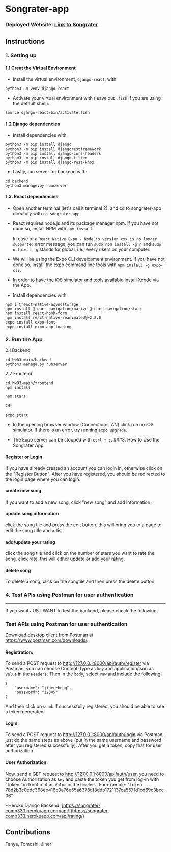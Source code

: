 # Songrater-app

### Deployed Website: [Link to Songrater](https://songrater-comp333.firebaseapp.com/)

## Instructions

### 1. Setting up
#### 1.1 Creat the Virtual Environment
- Install the virtual environment, `django-react`, with:
```shell
python3 -m venv django-react
```

- Activate your virtual environment with (leave out `.fish` if you are using the default shell):
```shell
source django-react/bin/activate.fish
```
#### 1.2 Django dependencies
- Install dependencies with:
```shell
python3 -m pip install django
python3 -m pip install djangorestframework
python3 -m pip install django-cors-headers
python3 -m pip install django-filter
python3 -m pip install django-rest-knox
```

- Lastly, run server for backend with:
```shell
cd backend
python3 manage.py runserver
```

#### 1.3. React dependencies
- Open another terminal (let's call it terminal 2), and cd to songrater-app directory with `cd songrater-app`.

- React requires node.js and its package manager npm. If you have not done so,
  install NPM with `npm install`.

  In case of a `React Native Expo - Node.js version xxx is no longer supported`
  error message, you can run `sudo npm install -g n` and `sudo n latest`. `-g`
  stands for global, i.e., every users on your computer.

- We will be using the Expo CLI development environment.
  If you have not done so, install the expo command line tools with `npm install -g expo-cli`.

- In order to have the iOS simulator and tools available install Xcode via the App.

- Install dependencies with:
```shell
npm i @react-native-asyncstorage
npm install @react-navigation/native @react-navigation/stack
npm install react-hook-form
npm install react-native-reanimated@~2.2.0
expo install expo-font
expo install expo-app-loading
```

### 2. Run the App
2.1 Backend
```shell
cd hw03-main/backend
python3 manage.py runserver
```
2.2 Frontend
```shell
cd hw03-main/frontend
npm install
```
```shell
npm start
```
OR
```
expo start
```

- In the opening browser window (Connection: LAN) click run on iOS simulator. If there is an error, try running `expo upgrade`.

- The Expo server can be stopped with `ctrl + c`.
###3. How to Use the Songrater App

#### Register or Login
If you have already created an account you can login in, otherwise click on the "Register Button". After you have registered, you should be redirected to the login page where you can login.

#### create new song
If you want to add a new song, click "new song" and add information.

#### update song information
click the song tile and press the edit button. this will bring you to a page to edit the song title and artist

#### add/update your rating
click the song tile and click on the number of stars you want to rate the song. click rate. this will either update or add your rating.

#### delete song
To delete a song, click on the songtile and then press the delete button

### 4. Test APIs using Postman for user authentication
---------------------------------------------------------------------------------------------

If you want JUST WANT to test the backend, please check the following.

### Test APIs using Postman for user authentication
Download desktop client from Postman at <https://www.postman.com/downloads/>.

#### Registration:
To send a POST request to <http://127.0.0.1:8000/api/auth/register> via Postman, you can choose Content-Type as `key` and application/json as `value` in the `Headers`. Then in the `body`, select `raw` and include the following:
```shell
{
    "username": "jinerzheng",
    "password": "12345"
}
```
And then click on `send`. If successfully registered, you should be able to see a token generated.

#### Login:
To send a POST request to <http://127.0.0.1:8000/api/auth/login> via Postman, just do the same steps as above (put in the same username and password after you registered successfully). After you get a token, copy that for user authorization.

#### User Authorization:
Now, send a GET request to <http://127.0.0.1:8000/api/auth/user>, you need to choose Authorization as `key` and paste the token you get from log-in with 'Token ' in front of it as `Value` in the `Headers`. For example: "Token 78d2b3c0edc368eb416c0a76e55a6378df3ddb1721137ca5571d1cd69c3bcc06"

*Heroku Django Backend: [https://songrater-comp333.herokuapp.com/api/](https://songrater-comp333.herokuapp.com/api/rating/)

## Contributions
Tanya, Tomoshi, Jiner
